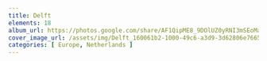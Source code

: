 ```yaml
---
title: Delft
elements: 18
album_url: https://photos.google.com/share/AF1QipME8_9DOlUZ0yRNI3mSEoMaEwRa7L8_Bs6z_h__LV0IJgKaRQLnlkUTHiFr6LTcWA?key=bjQzOHNNQXZyYUFhSEFwZElVNUdSYXVSY0FPS0Rn
cover_image_url: /assets/img/Delft_160061b2-1000-49c6-a3d9-3d62806e7665.jpg
categories: [ Europe, Netherlands ]
---
```


